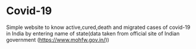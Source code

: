 # Covid-19
Simple website to know active,cured,death and migrated cases of covid-19 in India by entering name of state(data taken from official site of Indian government
(https://www.mohfw.gov.in/))
